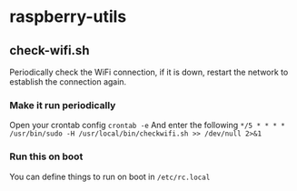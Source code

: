 # raspberry-utils

## check-wifi.sh
Periodically check the WiFi connection, if it is down, restart the network to establish the connection again.

### Make it run periodically
Open your crontab config `crontab -e`
And enter the following
`*/5 * * * * /usr/bin/sudo -H /usr/local/bin/checkwifi.sh >> /dev/null 2>&1`

### Run this on boot
You can define things to run on boot in `/etc/rc.local`
